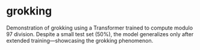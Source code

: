 # grokking
Demonstration of grokking using a Transformer trained to compute modulo 97 division. Despite a small test set (50%), the model generalizes only after extended training—showcasing the grokking phenomenon.
